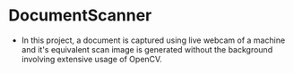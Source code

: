 # DocumentScanner
- In this project, a document is captured using live webcam of a machine and it's equivalent scan image is generated without the background involving extensive usage of OpenCV.

